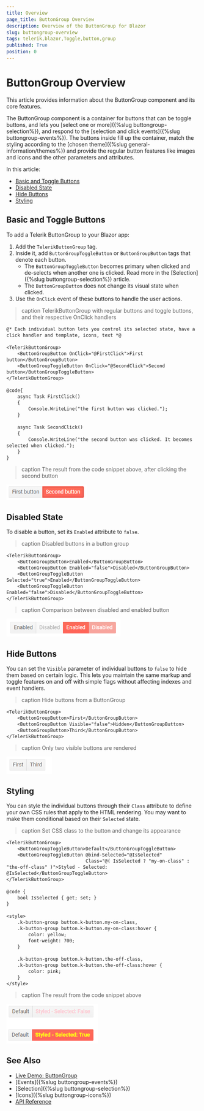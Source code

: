 ```yaml
---
title: Overview
page_title: ButtonGroup Overview
description: Overview of the ButtonGroup for Blazor
slug: buttongroup-overview
tags: telerik,blazor,Toggle,button,group
published: True
position: 0
---
```


# ButtonGroup Overview

This article provides information about the ButtonGroup component and its core features.

The ButtonGroup component is a container for buttons that can be toggle buttons, and lets you [select one or more]({%slug buttongroup-selection%}), and respond to the [selection and click events]({%slug buttongroup-events%}). The buttons inside fill up the container, match the styling according to the [chosen theme]({%slug general-information/themes%}) and provide the regular button features like images and icons and the other parameters and attributes.

In this article:

* [Basic and Toggle Buttons](#basic-and-toggle-buttons)
* [Disabled State](#disabled-state)
* [Hide Buttons](#hide-buttons)
* [Styling](#styling)

## Basic and Toggle Buttons

To add a Telerik ButtonGroup to your Blazor app:

1. Add the `TelerikButtonGroup` tag.
1. Inside it, add `ButtonGroupToggleButton` or `ButtonGroupButton` tags that denote each button.
    * The `ButtonGroupToggleButton` becomes primary when clicked and de-selects when another one is clicked. Read more in the [Selection]({%slug buttongroup-selection%}) article.
    * The `ButtonGroupButton` does not change its visual state when clicked.
1. Use the `OnClick` event of these buttons to handle the user actions.

>caption TelerikButtonGroup with regular buttons and toggle buttons, and their respective OnClick handlers

````CSHTML
@* Each individual button lets you control its selected state, have a click handler and template, icons, text *@

<TelerikButtonGroup>
    <ButtonGroupButton OnClick="@FirstClick">First button</ButtonGroupButton>
    <ButtonGroupToggleButton OnClick="@SecondClick">Second button</ButtonGroupToggleButton>
</TelerikButtonGroup>

@code{
    async Task FirstClick()
    {
        Console.WriteLine("the first button was clicked.");
    }

    async Task SecondClick()
    {
        Console.WriteLine("the second button was clicked. It becomes selected when clicked.");
    }
}
````

>caption The result from the code snippet above, after clicking the second button

![Basic ButtonGroup](images/buttongroup-overview.png)


## Disabled State

To disable a button, set its `Enabled` attribute to `false`.

>caption Disabled buttons in a button group

````CSHTML
<TelerikButtonGroup>
    <ButtonGroupButton>Enabled</ButtonGroupButton>
    <ButtonGroupButton Enabled="false">Disabled</ButtonGroupButton>
    <ButtonGroupToggleButton Selected="true">Enabled</ButtonGroupToggleButton>
    <ButtonGroupToggleButton Enabled="false">Disabled</ButtonGroupToggleButton>
</TelerikButtonGroup>
````

>caption Comparison between disabled and enabled button

![Disabled buttons in button group](images/button-group-disabled-state.png)


## Hide Buttons

You can set the `Visible` parameter of individual buttons to `false` to hide them based on certain logic. This lets you maintain the same markup and toggle features on and off with simple flags without affecting indexes and event handlers.

>caption Hide buttons from a ButtonGroup

````CSHTML
<TelerikButtonGroup>
    <ButtonGroupButton>First</ButtonGroupButton>
    <ButtonGroupButton Visible="false">Hidden</ButtonGroupButton>
    <ButtonGroupButton>Third</ButtonGroupButton>
</TelerikButtonGroup>
````

>caption Only two visible buttons are rendered

![Hide buttongroup buttons conditionally](images/buttongroup-hide-buttons.png)


## Styling

You can style the individual buttons through their `Class` attribute to define your own CSS rules that apply to the HTML rendering. You may want to make them conditional based on their `Selected` state.

>caption Set CSS class to the button and change its appearance

````CSHTML
<TelerikButtonGroup>
    <ButtonGroupToggleButton>Default</ButtonGroupToggleButton>
    <ButtonGroupToggleButton @bind-Selected="@IsSelected"
                             Class="@( IsSelected ? "my-on-class" : "the-off-class" )">Styled - Selected: @IsSelected</ButtonGroupToggleButton>
</TelerikButtonGroup>

@code {
    bool IsSelected { get; set; }
}

<style>
    .k-button-group button.k-button.my-on-class,
    .k-button-group button.k-button.my-on-class:hover {
        color: yellow;
        font-weight: 700;
    }

    .k-button-group button.k-button.the-off-class,
    .k-button-group button.k-button.the-off-class:hover {
        color: pink;
    }
</style>
````

>caption The result from the code snippet above

![conditional styling of buttongroup](images/buttongroup-styling.png)




## See Also

  * [Live Demo: ButtonGroup](https://demos.telerik.com/blazor-ui/buttongroup/overview)
  * [Events]({%slug buttongroup-events%})
  * [Selection]({%slug buttongroup-selection%})
  * [Icons]({%slug buttongroup-icons%})
  * [API Reference](https://docs.telerik.com/blazor-ui/api/Telerik.Blazor.Components.TelerikButtonGroup)
   
